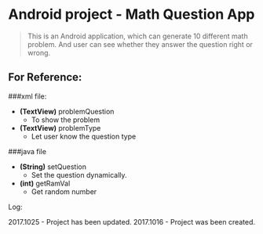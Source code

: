 # Android project - Math Question App

> This is an Android  application, which can generate 10 different math problem. And user can see whether they answer the question right or wrong.   

## For Reference:

###xml file:
- **(TextView)** problemQuestion
    - To show the problem
- **(TextView)** problemType
	- Let user know the question type


###java file
- **(String)** setQuestion
	- Set the question dynamically.
- **(int)** getRamVal
	- Get random number

Log:

2017.1025 - Project has been updated.
2017.1016 - Project was been created.
